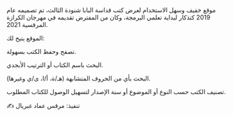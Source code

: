 موقع خفيف وسهل الاستخدام لعرض كتب قداسة البابا شنودة الثالث، تم تصميمه عام 2019 كتذكار لبداية تعلمي البرمجة، وكان من المفترض تقديمه في مهرجان الكرازة المرقسية 2021.

الموقع يتيح لك:

تصفح وحفظ الكتب بسهولة.

البحث باسم الكتاب أو الترتيب الأبجدي.

البحث بأي من الحروف المتشابهة (هـ/ة، أ/ا، ى/ي وغيرها).

تصنيف الكتب حسب النوع أو الموضوع أو سنة الإصدار لتسهيل الوصول للكتاب المطلوب.

✍️ تنفيذ: مرقس عماد غبريال
